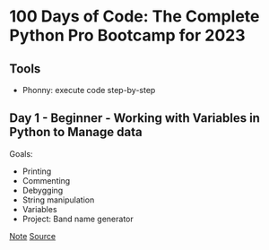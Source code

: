 # 100 Days of Code: The Complete Python Pro Bootcamp for 2023

## Tools

- Phonny: execute code step-by-step

## Day 1 - Beginner - Working with Variables in Python to Manage data

Goals:

- Printing
- Commenting
- Debygging
- String manipulation
- Variables
- Project: Band name generator

[Note](day-001-beginer/README.md)
[Source](day-001-beginer/main.py)
